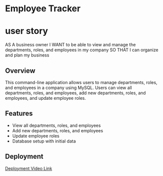 # Employee Tracker
# user story 

AS A business owner
I WANT to be able to view and manage the departments, roles, and employees in my company
SO THAT I can organize and plan my business

## Overview

This command-line application allows users to manage departments, roles, and employees in a company using MySQL. Users can view all departments, roles, and employees, add new departments, roles, and employees, and update employee roles.

## Features

- View all departments, roles, and employees
- Add new departments, roles, and employees
- Update employee roles
- Database setup with initial data

## Deployment
[Deployment Video Link](https://drive.google.com/file/d/1DIuQIaRHGouLjmtv5VB25V8mTqMsqdE9/view)

